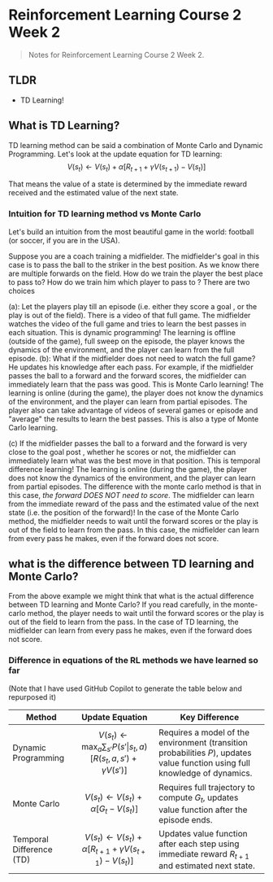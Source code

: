 # Reinforcement Learning Course 2 Week 2

> Notes for Reinforcement Learning Course 2 Week 2.

## TLDR

- TD Learning!


## What is TD Learning?

TD learning method can be said a combination of Monte Carlo and Dynamic Programming. Let's look at the update equation for TD learning:
$$\begin{equation}
V(s_t) \leftarrow V(s_t) + \alpha [R_{t+1} + \gamma V(s_{t+1}) - V(s_t)]
\end{equation}$$

That means the value of a state is determined by the immediate reward received and the estimated value of the next state.


### Intuition for TD learning method vs Monte Carlo

Let's build an intuition from the most beautiful game in the world: football (or soccer, if you are in the USA).

Suppose you are a coach training a midfielder. The midfielder's goal in this case is to pass the ball to the striker in the best position. As we know there are multiple forwards on the field. How do we train the player the best place to pass to? How do we train him which player to pass to ? There are two choices

(a): Let the players play till an episode (i.e. either they score a goal , or the play is out of the field). There is a video of that full game. The midfielder watches the video of the full game and tries to learn the best passes in each situation. This is dynamic programming! The learning is offline (outside of the game), full sweep on the episode, the player knows the dynamics of the environment, and the player can learn from the full episode.
(b): What if the midfielder does not need to watch the full game? He updates his knowledge after each pass. For example, if the midfielder passes the ball to a forward and  the forward scores, the midfielder can immediately learn that the pass was good. This is Monte Carlo learning! The learning is online (during the game), the player does not know the dynamics of the environment, and the player can learn from partial episodes. The player also can take advantage of videos of several games or episode and "average" the results to learn the best passes. This is also a type of Monte Carlo learning.

(c) If the midfielder passes the ball to a forward and the forward is very close to the goal post , whether he scores or not, the midfielder can immediately learn what was the best move in that position. This is temporal difference learning! The learning is online (during the game), the player does not know the dynamics of the environment, and the player can learn from partial episodes. The difference with the monte carlo method is that in this case, *the forward DOES NOT need to score*. The midfielder can learn from the immediate reward of the pass and the estimated value of the next state (i.e. the position of the forward)! In the case of the Monte Carlo method, the midfielder needs to wait until the forward scores or the play is out of the field to learn from the pass. In this case, the midfielder can learn from every pass he makes, even if the forward does not score.


## what is the difference between TD learning and Monte Carlo?

From the above example we might think that what is the actual difference between TD learning and Monte Carlo? If you read carefully, in the monte-carlo method, the player needs to wait until the forward scores or the play is out of the field to learn from the pass. In the case of TD learning, the midfielder can learn from every pass he makes, even if the forward does not score.

### Difference in equations of the RL methods we have learned so far

(Note that I have used GitHub Copilot to generate the table below and repurposed it)

| Method                  | Update Equation                                                                 | Key Difference                                                                                     |
|-------------------------|---------------------------------------------------------------------------------|----------------------------------------------------------------------------------------------------|
| Dynamic Programming     | $$V(s_t) \leftarrow \max_a \sum_{s'} P(s'\|s_t, a) [R(s_t, a, s') + \gamma V(s')]$$  | Requires a model of the environment (transition probabilities $P$), updates value function using full knowledge of dynamics. |
| Monte Carlo             | $$V(s_t) \leftarrow V(s_t) + \alpha [G_t - V(s_t)]$$                            | Requires full trajectory to compute $G_t$, updates value function after the episode ends.         |
| Temporal Difference (TD)| $$V(s_t) \leftarrow V(s_t) + \alpha [R_{t+1} + \gamma V(s_{t+1}) - V(s_t)]$$    | Updates value function after each step using immediate reward $R_{t+1}$ and estimated next state. |
